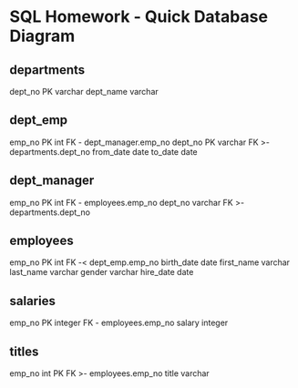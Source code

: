 # SQL Homework - Quick Database Diagram

departments
-
dept_no PK varchar
dept_name varchar

dept_emp
-
emp_no PK int FK - dept_manager.emp_no
dept_no PK varchar FK >- departments.dept_no
from_date date
to_date date

dept_manager
-
emp_no PK int FK - employees.emp_no
dept_no varchar FK >- departments.dept_no


employees
-
emp_no PK int FK -< dept_emp.emp_no
birth_date date
first_name varchar
last_name varchar
gender varchar
hire_date date

salaries
-
emp_no PK integer FK - employees.emp_no
salary integer


titles
-
emp_no int PK FK >- employees.emp_no
title varchar

